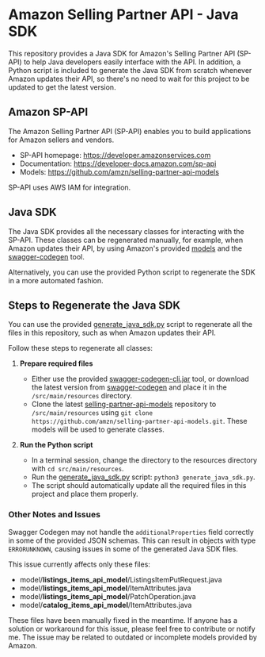 # Amazon Selling Partner API - Java SDK

This repository provides a Java SDK for Amazon's Selling Partner API (SP-API) to help Java developers easily interface with the API. In addition, a Python script is included to generate the Java SDK from scratch whenever Amazon updates their API, so there's no need to wait for this project to be updated to get the latest version.

## Amazon SP-API

The Amazon Selling Partner API (SP-API) enables you to build applications for Amazon sellers and vendors.

- SP-API homepage: https://developer.amazonservices.com
- Documentation: https://developer-docs.amazon.com/sp-api
- Models: https://github.com/amzn/selling-partner-api-models

SP-API uses AWS IAM for integration.

## Java SDK

The Java SDK provides all the necessary classes for interacting with the SP-API. These classes can be regenerated manually, for example, when Amazon updates their API, by using Amazon's provided [models](https://github.com/amzn/selling-partner-api-models) and the [swagger-codegen](https://swagger.io/tools/swagger-codegen/) tool.

Alternatively, you can use the provided Python script to regenerate the SDK in a more automated fashion.

## Steps to Regenerate the Java SDK

You can use the provided [generate_java_sdk.py](https://github.com/wwwTOMKOca/amazon-sp-api/blob/main/src/main/resources/generate_java_sdk.py) script to regenerate all the files in this repository, such as when Amazon updates their API.

Follow these steps to regenerate all classes:

1. **Prepare required files**
   - Either use the provided [swagger-codegen-cli.jar](https://github.com/wwwTOMKOca/amazon-sp-api/blob/main/src/main/resources/swagger-codegen-cli.jar) tool, or download the latest version from [swagger-codegen](https://swagger.io/tools/swagger-codegen/) and place it in the `/src/main/resources` directory.
   - Clone the latest [selling-partner-api-models](https://github.com/amzn/selling-partner-api-models) repository to `/src/main/resources` using `git clone https://github.com/amzn/selling-partner-api-models.git`. These models will be used to generate classes.

2. **Run the Python script**
   - In a terminal session, change the directory to the resources directory with `cd src/main/resources`.
   - Run the [generate_java_sdk.py](https://github.com/wwwTOMKOca/amazon-sp-api/blob/main/src/main/resources/generate_java_sdk.py) script: `python3 generate_java_sdk.py`.
   - The script should automatically update all the required files in this project and place them properly.

   
### Other Notes and Issues

Swagger Codegen may not handle the `additionalProperties` field correctly in some of the provided JSON schemas. This can result in objects with type `ERRORUNKNOWN`, causing issues in some of the generated Java SDK files.

This issue currently affects only these files:

- model/**listings_items_api_model**/ListingsItemPutRequest.java
- model/**listings_items_api_model**/ItemAttributes.java
- model/**listings_items_api_model**/PatchOperation.java
- model/**catalog_items_api_model**/ItemAttributes.java

These files have been manually fixed in the meantime. If anyone has a solution or workaround for this issue, please feel free to contribute or notify me. The issue may be related to outdated or incomplete models provided by Amazon.
